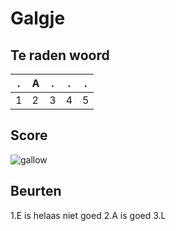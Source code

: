 # Galgje

## Te raden woord

|.|A|.|.|.|
|-|-|-|-|-|
|1|2|3|4|5|

## Score
![gallow](./images/2.png)

## Beurten
1.E is helaas niet goed 
2.A is goed
3.L
